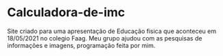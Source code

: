 # Calculadora-de-imc
Site criado para uma apresentação de Educação fisica que aconteceu em 18/05/2021 no colegio Faag. Meu grupo ajudou com as pesquisas de informações e imagens, programação feita por mim. 
